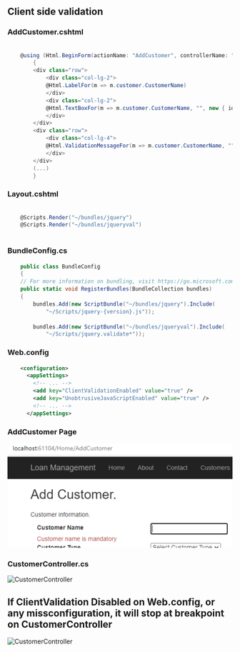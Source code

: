 ## Client side validation

### AddCustomer.cshtml

```csharp

	@using (Html.BeginForm(actionName: "AddCustomer", controllerName: "Home", method: FormMethod.Post))
	    {
		<div class="row">
		    <div class="col-lg-2">
			@Html.LabelFor(m => m.customer.CustomerName)
		    </div>
		    <div class="col-lg-2">
			@Html.TextBoxFor(m => m.customer.CustomerName, "", new { id = "CustomerName" })
		    </div>
		</div>
		<div class="row">
		    <div class="col-lg-4">
			@Html.ValidationMessageFor(m => m.customer.CustomerName, "", new { @class = "text-danger" })
		    </div>
		</div>
		(...)
	    }

```


### Layout.cshtml

```csharp
	
	@Scripts.Render("~/bundles/jquery")
	@Scripts.Render("~/bundles/jqueryval")
	
```
		
### BundleConfig.cs

```csharp
    public class BundleConfig
    {
	// For more information on bundling, visit https://go.microsoft.com/fwlink/?LinkId=301862
	public static void RegisterBundles(BundleCollection bundles)
	{
	    bundles.Add(new ScriptBundle("~/bundles/jquery").Include(
			"~/Scripts/jquery-{version}.js"));

	    bundles.Add(new ScriptBundle("~/bundles/jqueryval").Include(
			"~/Scripts/jquery.validate*"));
```
### Web.config

```xml
	<configuration>
	  <appSettings>
	    <!-- ... -->
	    <add key="ClientValidationEnabled" value="true" />
	    <add key="UnobtrusiveJavaScriptEnabled" value="true" />
	    <!-- ... -->
	  </appSettings>
```
### AddCustomer Page
<picture> 
 <img alt="FormShowingValidationMessage" src=".\FormShowingValidationMessage.png">
</picture>

### CustomerController.cs

<picture>
	<img alt="CustomerController" src".\CustomerControllerNoDebug.png">
</picture>


## If ClientValidation Disabled on Web.config, or any missconfiguration, it will stop at breakpoint on CustomerController

<picture>
	<img alt="CustomerController" src".\CustomerControllerDebug.png">
</picture>
